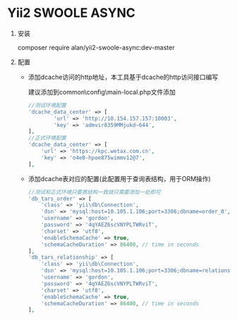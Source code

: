 Yii2 SWOOLE ASYNC
================================

1. 安装

   composer require alan/yii2-swoole-async:dev-master

2. 配置

   - 添加dcache访问的http地址，本工具基于dcache的http访问接口编写

     建议添加到common\config\main-local.php文件添加

     ```php
     //测试环境配置
     'dcache_data_center' => [
             'url' => 'http://10.154.157.157:10003',
             'key' => 'admvir8359MMjukd~644',
     ],
     //正式环境配置
     'dcache_data_center' => [
         'url' => 'https://kpc.wetax.com.cn',
         'key' => 'o4e0-hpoe875wimmv12@7',
     ],
     ```
     
    - 添加dcache表对应的配置(此配置用于查询表结构，用于ORM操作)

      ```php
      //测试和正式环境只要表结构一致就只需要添加一处即可
      'db_tars_order' => [
          'class' => 'yii\db\Connection',
          'dsn' => 'mysql:host=10.105.1.106;port=3306;dbname=order_0',
          'username' => 'gordon',
          'password' => '4qYAEZ6scVNYPLTWRviT',
          'charset' => 'utf8',
          'enableSchemaCache' => true,
          'schemaCacheDuration' => 86400, // time in seconds
      ],
      'db_tars_relationship' => [
          'class' => 'yii\db\Connection',
          'dsn' => 'mysql:host=10.105.1.106;port=3306;dbname=relationship_0',
          'username' => 'gordon',
          'password' => '4qYAEZ6scVNYPLTWRviT',
          'charset' => 'utf8',
          'enableSchemaCache' => true,
          'schemaCacheDuration' => 86400, // time in seconds
      ],
      ```
